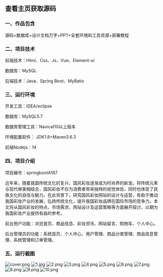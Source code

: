  
## 查看主页获取源码


### 一、作品包含

源码+数据库+设计文档万字+PPT+全套环境和工具资源+部署教程

### 二、项目技术

前端技术：Html、Css、Js、Vue、Element-ui

数据库：MySQL

后端技术：Java、Spring Boot、MyBatis

  

### 三、运行环境

开发工具：IDEA/eclipse

数据库：MySQL5.7

数据库管理工具：Navicat10以上版本

环境配置软件： JDK1.8+Maven3.6.3

前端Nodejs：14


### 四、项目介绍
项目编号：springbootA187

近年来，随着我国传统文化的复兴，国风彩妆逐渐成为时尚界的新宠。将传统元素与现代审美相结合，国风彩妆不仅为消费者带来独特的视觉体验，同时也体现了民族文化的自信与魅力。在此背景下，研究国风彩妆网站的设计与运营，有助于推动我国彩妆产业的发展，弘扬传统文化，提升我国彩妆品牌在国际市场的竞争力。本文将从国风彩妆的特点、市场需求、网站设计及运营策略等方面展开探讨，以期为我国彩妆产业提供有益的参考。

前台用户功能：浏览首页、商品信息、彩妆资讯、网站留言、购物车、个人中心。

后台管理员的功能：系统首页、个人中心、用户管理、商品分类管理、商品信息管理、系统管理和订单管理。

### 五、运行截图

![cover.png](./cover.png)
![1.jpg](./1.jpg)
![2.png](./2.png)
![3.png](./3.png)
![4.png](./4.png)
![5.png](./5.png)
![6.png](./6.png)
![7.png](./7.png)
![8.png](./8.png)
![9.png](./9.png)
![10.png](./10.png)




  
